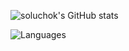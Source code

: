 ![soluchok's GitHub stats](https://github-readme-stats.vercel.app/api?username=soluchok&show_icons=true&line_height=27&count_private=true&hide_border=true&title_color=1d1f21&text_color=1d1f21&icon_color=2bbc8a&bg_color=ffffff)

![Languages](https://github-readme-stats.vercel.app/api/top-langs/?username=soluchok&hide=html&title_color=1d1f21&text_color=1d1f21&hide_border=true&icon_color=2bbc8a&bg_color=ffffff)
